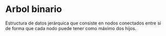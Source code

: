 # Arbol binario
Estructura de datos jerárquica que consiste en nodos conectados entre sí de forma que cada nodo puede tener como máximo dos hijos.
